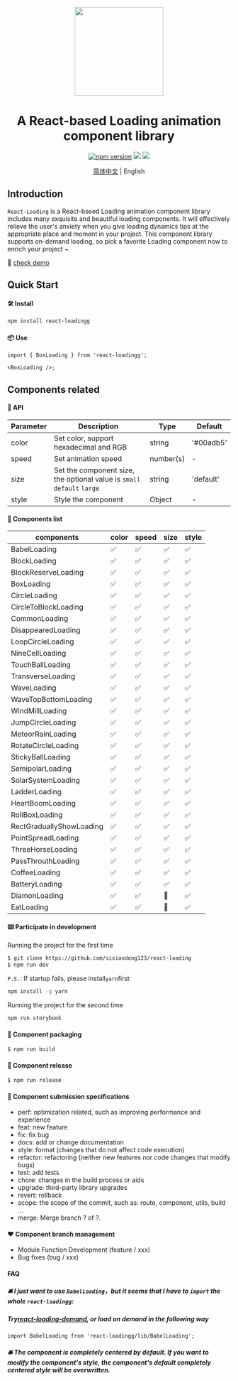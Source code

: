 <p align="center">
  <a href="https://github.com/sixiaodong123/react-loading">
    <img width="200" src="https://github.com/sixiaodong123/react-loading/blob/master/logo.png">
  </a>
</p>

<h1 align="center">A React-based Loading animation component library</h1>
<div align="center">

[![npm version](https://img.shields.io/npm/v/react-loadingg)](https://www.npmjs.com/package/react-loadingg) [![](https://img.shields.io/github/license/sixiaodong123/react-loading)](https://github.com/sixiaodong123/react-loading/blob/master/LICENSE) [![](https://img.shields.io/npm/dm/react-loadingg)](https://www.npmjs.com/package/react-loadingg)

[简体中文](https://github.com/sixiaodong123/react-loading/blob/master/README-zh-Hans.md) &#124; English

</div>

## Introduction

`React-Loading` is a React-based Loading animation component library includes many exquisite and beautiful loading components. It will effectively relieve the user's anxiety when you give loading dynamics tips at the appropriate place and moment in your project. This component library supports on-demand loading, so pick a favorite Loading component now to enrich your project ~

🎉 [check demo](http://139.196.82.33:8080/iframe.html?id=demo--demo)

## Quick Start

#### 🛠 Install

```bash
npm install react-loadingg
```

#### 📦 Use

```tsx
import { BoxLoading } from 'react-loadingg';

<BoxLoading />;
```

## Components related

#### 📕 API

| Parameter | Description                                                             | Type      | Default   |
| --------- | ----------------------------------------------------------------------- | --------- | --------- |
| color     | Set color, support hexadecimal and RGB                                  | string    | '#00adb5' |
| speed     | Set animation speed                                                     | number(s) | -         |
| size      | Set the component size, the optional value is `small` `default` `large` | string    | 'default' |
| style     | Style the component                                                     | Object    | -         |

#### 📝 Components list

| components               | color | speed | size | style |
| ------------------------ | ----- | ----- | ---- | ----- |
| BabelLoading             | ✅    | ✅    | ✅   | ✅    |
| BlockLoading             | ✅    | ✅    | ✅   | ✅    |
| BlockReserveLoading      | ✅    | ✅    | ✅   | ✅    |
| BoxLoading               | ✅    | ✅    | ✅   | ✅    |
| CircleLoading            | ✅    | ✅    | ✅   | ✅    |
| CircleToBlockLoading     | ✅    | ✅    | ✅   | ✅    |
| CommonLoading            | ✅    | ✅    | ✅   | ✅    |
| DisappearedLoading       | ✅    | ✅    | ✅   | ✅    |
| LoopCircleLoading        | ✅    | ✅    | ✅   | ✅    |
| NineCellLoading          | ✅    | ✅    | ✅   | ✅    |
| TouchBallLoading         | ✅    | ✅    | ✅   | ✅    |
| TransverseLoading        | ✅    | ✅    | ✅   | ✅    |
| WaveLoading              | ✅    | ✅    | ✅   | ✅    |
| WaveTopBottomLoading     | ✅    | ✅    | ✅   | ✅    |
| WindMillLoading          | ✅    | ✅    | ✅   | ✅    |
| JumpCircleLoading        | ✅    | ✅    | ✅   | ✅    |
| MeteorRainLoading        | ✅    | ✅    | ✅   | ✅    |
| RotateCircleLoading      | ✅    | ✅    | ✅   | ✅    |
| StickyBallLoading        | ✅    | ✅    | ✅   | ✅    |
| SemipolarLoading         | ✅    | ✅    | ✅   | ✅    |
| SolarSystemLoading       | ✅    | ✅    | ✅   | ✅    |
| LadderLoading            | ✅    | ✅    | ✅   | ✅    |
| HeartBoomLoading         | ✅    | ✅    | ✅   | ✅    |
| RollBoxLoading           | ✅    | ✅    | ✅   | ✅    |
| RectGraduallyShowLoading | ✅    | ✅    | ✅   | ✅    |
| PointSpreadLoading       | ✅    | ✅    | ✅   | ✅    |
| ThreeHorseLoading        | ✅    | ✅    | ✅   | ✅    |
| PassThrouthLoading       | ✅    | ✅    | ✅   | ✅    |
| CoffeeLoading            | ✅    | ✅    | ✅   | ✅    |
| BatteryLoading           | ✅    | ✅    | ✅   | ✅    |
| DiamonLoading            | ✅    | ✅    | 🔨   | ✅    |
| EatLoading               | ✅    | ✅    | 🔨   | ✅    |

#### ⌨️ Participate in development

Running the project for the first time

```bash
$ git clone https://github.com/sixiaodong123/react-loading
$ npm run dev
```

`P.S.`: If startup fails, please install`yarn`first

```bash
npm install -g yarn
```

Running the project for the second time

```bash
npm run storybook
```

#### 🔨 Component packaging

```bash
$ npm run build
```

#### 🎉 Component release

```bash
$ npm run release
```

#### 🤝 Component submission specifications

- perf: optimization related, such as improving performance and experience
- feat: new feature
- fix: fix bug
- docs: add or change documentation
- style: format (changes that do not affect code execution)
- refactor: refactoring (neither new features nor code changes that modify bugs)
- test: add tests
- chore: changes in the build process or aids
- upgrade: third-party library upgrades
- revert: rollback
- scope: the scope of the commit, such as: route, component, utils, build ...
- merge: Merge branch ? of ?.

#### ❤️ Component branch management

- Module Function Development (feature / xxx)
- Bug fixes (bug / xxx)

#### FAQ

##### 🛎 I just want to use `BabelLoading`，but it seems that I have to `import` the whole `react-loadingg`:

##### Try[react-loading-demand](https://github.com/sixiaodong123/react-loading-demand), or load on demand in the following way

```tsx
import BabelLoading from 'react-loadingg/lib/BabelLoading';
```

##### 🛎 The component is completely centered by default. If you want to modify the component's style, the component's default completely centered style will be overwritten.
